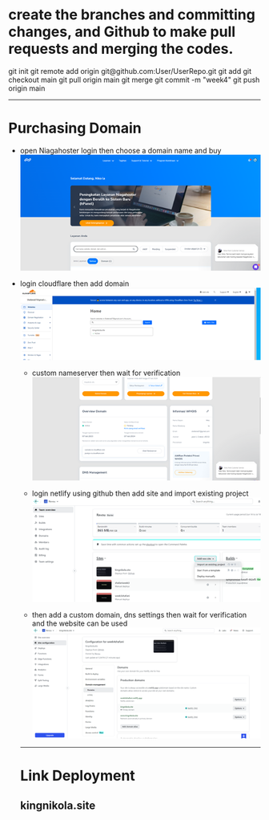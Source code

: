 <h1>
   create the branches and committing changes, and Github to make pull requests and merging the codes.
</h1>
git init
git remote add origin git@github.com:User/UserRepo.git
git add
git checkout main
git pull origin main 
git merge 
git commit -m "week4"
git push origin main

<hr>
<h1>Purchasing Domain</h1>
<ul>
  <li>open Niagahoster
login then choose a domain name and buy</li>
  <img src="Asset/Picture1.png">
</ul>
<ul>
  <li>login cloudflare then add domain</li>
   <img src="Asset/Picture6.png"
</ul>
<ul>
   <li>custom nameserver then wait for verification</li>
   <img src="Asset/Picture2.png">
</ul>
<ul>
   <li>login netlify using github then add site and import existing project</li>
   <img src="Asset/Picture3.png">
</ul>
<ul>
   <li>then add a custom domain, dns settings then wait for verification and the website can be used</li>
   <img src="Asset/Picture4.png">
</ul>
   


<hr>
<h1>Link Deployment</h1>
<h2>kingnikola.site</h2>
